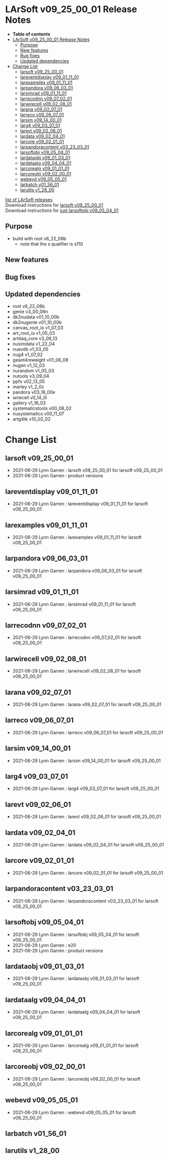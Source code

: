 LArSoft v09\_25\_00\_01 Release Notes
=============================================================================

-   **Table of contents**
-   [LArSoft v09\_25\_00\_01 Release Notes](#LArSoft-v09_25_00_01-Release-Notes)
    -   [Purpose](#Purpose)
    -   [New features](#New-features)
    -   [Bug fixes](#Bug-fixes)
    -   [Updated dependencies](#Updated-dependencies)
-   [Change List](#Change-List)
    -   [larsoft v09\_25\_00\_01](#larsoft-v09_25_00_01)
    -   [lareventdisplay v09\_01\_11\_01](#lareventdisplay-v09_01_11_01)
    -   [larexamples v09\_01\_11\_01](#larexamples-v09_01_11_01)
    -   [larpandora v09\_06\_03\_01](#larpandora-v09_06_03_01)
    -   [larsimrad v09\_01\_11\_01](#larsimrad-v09_01_11_01)
    -   [larrecodnn v09\_07\_02\_01](#larrecodnn-v09_07_02_01)
    -   [larwirecell v09\_02\_08\_01](#larwirecell-v09_02_08_01)
    -   [larana v09\_02\_07\_01](#larana-v09_02_07_01)
    -   [larreco v09\_06\_07\_01](#larreco-v09_06_07_01)
    -   [larsim v09\_14\_00\_01](#larsim-v09_14_00_01)
    -   [larg4 v09\_03\_07\_01](#larg4-v09_03_07_01)
    -   [larevt v09\_02\_06\_01](#larevt-v09_02_06_01)
    -   [lardata v09\_02\_04\_01](#lardata-v09_02_04_01)
    -   [larcore v09\_02\_01\_01](#larcore-v09_02_01_01)
    -   [larpandoracontent v03\_23\_03\_01](#larpandoracontent-v03_23_03_01)
    -   [larsoftobj v09\_05\_04\_01](#larsoftobj-v09_05_04_01)
    -   [lardataobj v09\_01\_03\_01](#lardataobj-v09_01_03_01)
    -   [lardataalg v09\_04\_04\_01](#lardataalg-v09_04_04_01)
    -   [larcorealg v09\_01\_01\_01](#larcorealg-v09_01_01_01)
    -   [larcoreobj v09\_02\_00\_01](#larcoreobj-v09_02_00_01)
    -   [webevd v09\_05\_05\_01](#webevd-v09_05_05_01)
    -   [larbatch v01\_56\_01](#larbatch-v01_56_01)
    -   [larutils v1\_28\_00](#larutils-v1_28_00)

[list of LArSoft releases](LArSoft_release_list)\
Download instructions for [larsoft v09\_25\_00\_01](http://scisoft.fnal.gov/scisoft/bundles/larsoft/v09_25_00_01/larsoft-v09_25_00_01.html)\
Download instructions for [just larsoftobj v09\_05\_04\_01](http://scisoft.fnal.gov/scisoft/bundles/larsoftobj/v09_05_04_01/larsoftobj-v09_05_04_01.html)

Purpose
--------------------

-   build with root v6\_22\_08b
    -   note that the s qualifier is s110

New features
------------------------------

Bug fixes
------------------------

Updated dependencies
----------------------------------------------

-   root v6\_22\_08b
-   genie v3\_00\_06n
-   dk2nudata v01\_10\_00b
-   dk2nugenie v01\_10\_00b
-   canvas\_root\_io v1\_07\_03
-   art\_root\_io v1\_05\_03
-   artdaq\_core v3\_06\_13
-   nusimdata v1\_22\_04
-   nuevdb v1\_03\_05
-   nug4 v1\_07\_02
-   geant4reweight v01\_06\_08
-   nugen v1\_12\_03
-   nurandom v1\_05\_03
-   nutools v3\_09\_04
-   ppfx v02\_13\_05
-   marley v1\_2\_0c
-   pandora v03\_16\_00e
-   wirecell v0\_14\_0i
-   gallery v1\_16\_03
-   systematicstools v00\_08\_02
-   nusystematics v00\_11\_07
-   artg4tk v10\_02\_02

Change List
============================

larsoft v09\_25\_00\_01
-------------------------------------------------

-   2021-06-29 Lynn Garren : larsoft v09\_25\_00\_01 for larsoft v09\_25\_00\_01
-   2021-06-29 Lynn Garren : product versions

lareventdisplay v09\_01\_11\_01
-----------------------------------------------------------------

-   2021-06-29 Lynn Garren : lareventdisplay v09\_01\_11\_01 for larsoft v09\_25\_00\_01

larexamples v09\_01\_11\_01
---------------------------------------------------------

-   2021-06-29 Lynn Garren : larexamples v09\_01\_11\_01 for larsoft v09\_25\_00\_01

larpandora v09\_06\_03\_01
-------------------------------------------------------

-   2021-06-29 Lynn Garren : larpandora v09\_06\_03\_01 for larsoft v09\_25\_00\_01

larsimrad v09\_01\_11\_01
-----------------------------------------------------

-   2021-06-29 Lynn Garren : larsimrad v09\_01\_11\_01 for larsoft v09\_25\_00\_01

larrecodnn v09\_07\_02\_01
-------------------------------------------------------

-   2021-06-29 Lynn Garren : larrecodnn v09\_07\_02\_01 for larsoft v09\_25\_00\_01

larwirecell v09\_02\_08\_01
---------------------------------------------------------

-   2021-06-29 Lynn Garren : larwirecell v09\_02\_08\_01 for larsoft v09\_25\_00\_01

larana v09\_02\_07\_01
-----------------------------------------------

-   2021-06-29 Lynn Garren : larana v09\_02\_07\_01 for larsoft v09\_25\_00\_01

larreco v09\_06\_07\_01
-------------------------------------------------

-   2021-06-29 Lynn Garren : larreco v09\_06\_07\_01 for larsoft v09\_25\_00\_01

larsim v09\_14\_00\_01
-----------------------------------------------

-   2021-06-29 Lynn Garren : larsim v09\_14\_00\_01 for larsoft v09\_25\_00\_01

larg4 v09\_03\_07\_01
---------------------------------------------

-   2021-06-29 Lynn Garren : larg4 v09\_03\_07\_01 for larsoft v09\_25\_00\_01

larevt v09\_02\_06\_01
-----------------------------------------------

-   2021-06-29 Lynn Garren : larevt v09\_02\_06\_01 for larsoft v09\_25\_00\_01

lardata v09\_02\_04\_01
-------------------------------------------------

-   2021-06-29 Lynn Garren : lardata v09\_02\_04\_01 for larsoft v09\_25\_00\_01

larcore v09\_02\_01\_01
-------------------------------------------------

-   2021-06-29 Lynn Garren : larcore v09\_02\_01\_01 for larsoft v09\_25\_00\_01

larpandoracontent v03\_23\_03\_01
---------------------------------------------------------------------

-   2021-06-29 Lynn Garren : larpandoracontent v03\_23\_03\_01 for larsoft v09\_25\_00\_01

larsoftobj v09\_05\_04\_01
-------------------------------------------------------

-   2021-06-29 Lynn Garren : larsoftobj v09\_05\_04\_01 for larsoft v09\_25\_00\_01
-   2021-06-29 Lynn Garren : e20
-   2021-06-29 Lynn Garren : product versions

lardataobj v09\_01\_03\_01
-------------------------------------------------------

-   2021-06-29 Lynn Garren : lardataobj v09\_01\_03\_01 for larsoft v09\_25\_00\_01

lardataalg v09\_04\_04\_01
-------------------------------------------------------

-   2021-06-29 Lynn Garren : lardataalg v09\_04\_04\_01 for larsoft v09\_25\_00\_01

larcorealg v09\_01\_01\_01
-------------------------------------------------------

-   2021-06-29 Lynn Garren : larcorealg v09\_01\_01\_01 for larsoft v09\_25\_00\_01

larcoreobj v09\_02\_00\_01
-------------------------------------------------------

-   2021-06-29 Lynn Garren : larcoreobj v09\_02\_00\_01 for larsoft v09\_25\_00\_01

webevd v09\_05\_05\_01
-----------------------------------------------

-   2021-06-29 Lynn Garren : webevd v09\_05\_05\_01 for larsoft v09\_25\_00\_01

larbatch v01\_56\_01
--------------------------------------------

larutils v1\_28\_00
------------------------------------------

